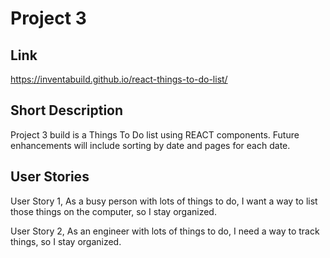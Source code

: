 # Project 3

## Link
https://inventabuild.github.io/react-things-to-do-list/

## Short Description
Project 3 build is a Things To Do list using REACT components.  Future enhancements will include sorting by date and pages for each date.

## User Stories
User Story 1, As a busy person with lots of things to do, I want a way to list those things on the computer, so I stay organized.

User Story 2, As an engineer with lots of things to do, I need a way to track things, so I stay organized.